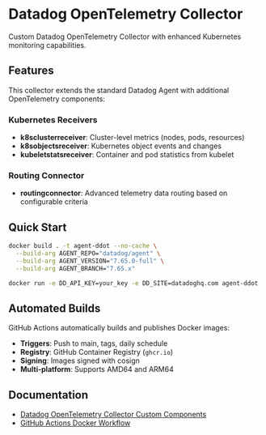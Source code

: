 # Datadog OpenTelemetry Collector

Custom Datadog OpenTelemetry Collector with enhanced Kubernetes monitoring capabilities.

## Features

This collector extends the standard Datadog Agent with additional OpenTelemetry components:

### Kubernetes Receivers
- **k8sclusterreceiver**: Cluster-level metrics (nodes, pods, resources)
- **k8sobjectsreceiver**: Kubernetes object events and changes  
- **kubeletstatsreceiver**: Container and pod statistics from kubelet

### Routing Connector
- **routingconnector**: Advanced telemetry data routing based on configurable criteria

## Quick Start

```bash
docker build . -t agent-ddot --no-cache \
  --build-arg AGENT_REPO="datadog/agent" \
  --build-arg AGENT_VERSION="7.65.0-full" \
  --build-arg AGENT_BRANCH="7.65.x"

docker run -e DD_API_KEY=your_key -e DD_SITE=datadoghq.com agent-ddot
```

## Automated Builds

GitHub Actions automatically builds and publishes Docker images:
- **Triggers**: Push to main, tags, daily schedule
- **Registry**: GitHub Container Registry (`ghcr.io`)
- **Signing**: Images signed with cosign
- **Multi-platform**: Supports AMD64 and ARM64

## Documentation

- [Datadog OpenTelemetry Collector Custom Components](https://docs.datadoghq.com/opentelemetry/setup/ddot_collector/custom_components/)
- [GitHub Actions Docker Workflow](.github/workflows/docker-publish.yml)